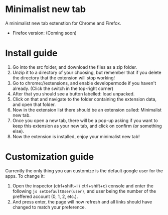 # Minimalist new tab
A minimalist new tab extenstion for Chrome and Firefox.
- Firefox version: (Coming soon)
# Install guide
1. Go into the src folder, and download the files as a zip folder.
2. Unzip it to a directory of your choosing, but remember that if you delete the directory that the extension will stop working!
3. Go to chrome://extensions, and enable developermode if you haven't already. (Click the switch in the top-right corner)
4. After that you should see a button labelled: load unpacked.
5. Click on that and navigate to the folder containing the extension data, and open that folder.
6. Now in the extension list there should be an extension called: Minimalist new tab.
7. Once you open a new tab, there will be a pop-up asking if you want to keep this extension as your new tab, and click on confirm (or something else).
8. Now the extension is installed, enjoy your minimalist new tab!
# Customization guide
Currently the only thing you can customize is the default google user for the apps.
To change it:
1. Open the inspector (ctrl+shift+i / ctrl+shift+c) console and enter the following ```js setDefaultUser(user)```, and user being the number of the preffered account (0, 1, 2, etc.).
2. And press enter, the page will now refresh and all links should have changed to match your preference.
